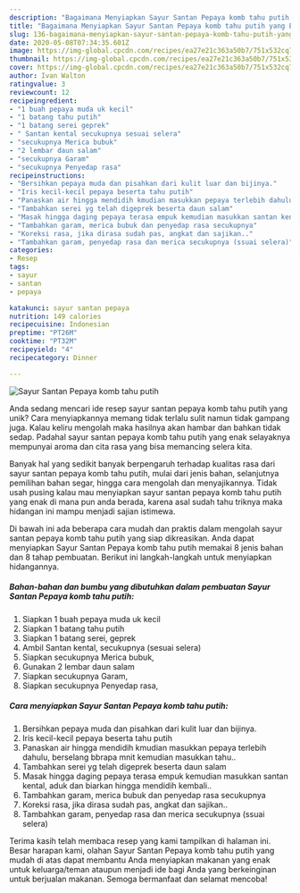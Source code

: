 ```yaml
---
description: "Bagaimana Menyiapkan Sayur Santan Pepaya komb tahu putih yang Enak Banget"
title: "Bagaimana Menyiapkan Sayur Santan Pepaya komb tahu putih yang Enak Banget"
slug: 136-bagaimana-menyiapkan-sayur-santan-pepaya-komb-tahu-putih-yang-enak-banget
date: 2020-05-08T07:34:35.601Z
image: https://img-global.cpcdn.com/recipes/ea27e21c363a50b7/751x532cq70/sayur-santan-pepaya-komb-tahu-putih-foto-resep-utama.jpg
thumbnail: https://img-global.cpcdn.com/recipes/ea27e21c363a50b7/751x532cq70/sayur-santan-pepaya-komb-tahu-putih-foto-resep-utama.jpg
cover: https://img-global.cpcdn.com/recipes/ea27e21c363a50b7/751x532cq70/sayur-santan-pepaya-komb-tahu-putih-foto-resep-utama.jpg
author: Ivan Walton
ratingvalue: 3
reviewcount: 12
recipeingredient:
- "1 buah pepaya muda uk kecil"
- "1 batang tahu putih"
- "1 batang serei geprek"
- " Santan kental secukupnya sesuai selera"
- "secukupnya Merica bubuk"
- "2 lembar daun salam"
- "secukupnya Garam"
- "secukupnya Penyedap rasa"
recipeinstructions:
- "Bersihkan pepaya muda dan pisahkan dari kulit luar dan bijinya."
- "Iris kecil-kecil pepaya beserta tahu putih"
- "Panaskan air hingga mendidih kmudian masukkan pepaya terlebih dahulu, berselang bbrapa mnit kemudian masukkan tahu.."
- "Tambahkan serei yg telah digeprek beserta daun salam"
- "Masak hingga daging pepaya terasa empuk kemudian masukkan santan kental, aduk dan biarkan hingga mendidih kembali.."
- "Tambahkan garam, merica bubuk dan penyedap rasa secukupnya"
- "Koreksi rasa, jika dirasa sudah pas, angkat dan sajikan.."
- "Tambahkan garam, penyedap rasa dan merica secukupnya (ssuai selera)"
categories:
- Resep
tags:
- sayur
- santan
- pepaya

katakunci: sayur santan pepaya 
nutrition: 149 calories
recipecuisine: Indonesian
preptime: "PT26M"
cooktime: "PT32M"
recipeyield: "4"
recipecategory: Dinner

---
```



![Sayur Santan Pepaya komb tahu putih](https://img-global.cpcdn.com/recipes/ea27e21c363a50b7/751x532cq70/sayur-santan-pepaya-komb-tahu-putih-foto-resep-utama.jpg)

Anda sedang mencari ide resep sayur santan pepaya komb tahu putih yang unik? Cara menyiapkannya memang tidak terlalu sulit namun tidak gampang juga. Kalau keliru mengolah maka hasilnya akan hambar dan bahkan tidak sedap. Padahal sayur santan pepaya komb tahu putih yang enak selayaknya mempunyai aroma dan cita rasa yang bisa memancing selera kita.

Banyak hal yang sedikit banyak berpengaruh terhadap kualitas rasa dari sayur santan pepaya komb tahu putih, mulai dari jenis bahan, selanjutnya pemilihan bahan segar, hingga cara mengolah dan menyajikannya. Tidak usah pusing kalau mau menyiapkan sayur santan pepaya komb tahu putih yang enak di mana pun anda berada, karena asal sudah tahu triknya maka hidangan ini mampu menjadi sajian istimewa.




Di bawah ini ada beberapa cara mudah dan praktis dalam mengolah sayur santan pepaya komb tahu putih yang siap dikreasikan. Anda dapat menyiapkan Sayur Santan Pepaya komb tahu putih memakai 8 jenis bahan dan 8 tahap pembuatan. Berikut ini langkah-langkah untuk menyiapkan hidangannya.

<!--inarticleads1-->

##### Bahan-bahan dan bumbu yang dibutuhkan dalam pembuatan Sayur Santan Pepaya komb tahu putih:

1. Siapkan 1 buah pepaya muda uk kecil
1. Siapkan 1 batang tahu putih
1. Siapkan 1 batang serei, geprek
1. Ambil  Santan kental, secukupnya (sesuai selera)
1. Siapkan secukupnya Merica bubuk,
1. Gunakan 2 lembar daun salam
1. Siapkan secukupnya Garam,
1. Siapkan secukupnya Penyedap rasa,




<!--inarticleads2-->

##### Cara menyiapkan Sayur Santan Pepaya komb tahu putih:

1. Bersihkan pepaya muda dan pisahkan dari kulit luar dan bijinya.
1. Iris kecil-kecil pepaya beserta tahu putih
1. Panaskan air hingga mendidih kmudian masukkan pepaya terlebih dahulu, berselang bbrapa mnit kemudian masukkan tahu..
1. Tambahkan serei yg telah digeprek beserta daun salam
1. Masak hingga daging pepaya terasa empuk kemudian masukkan santan kental, aduk dan biarkan hingga mendidih kembali..
1. Tambahkan garam, merica bubuk dan penyedap rasa secukupnya
1. Koreksi rasa, jika dirasa sudah pas, angkat dan sajikan..
1. Tambahkan garam, penyedap rasa dan merica secukupnya (ssuai selera)




Terima kasih telah membaca resep yang kami tampilkan di halaman ini. Besar harapan kami, olahan Sayur Santan Pepaya komb tahu putih yang mudah di atas dapat membantu Anda menyiapkan makanan yang enak untuk keluarga/teman ataupun menjadi ide bagi Anda yang berkeinginan untuk berjualan makanan. Semoga bermanfaat dan selamat mencoba!
